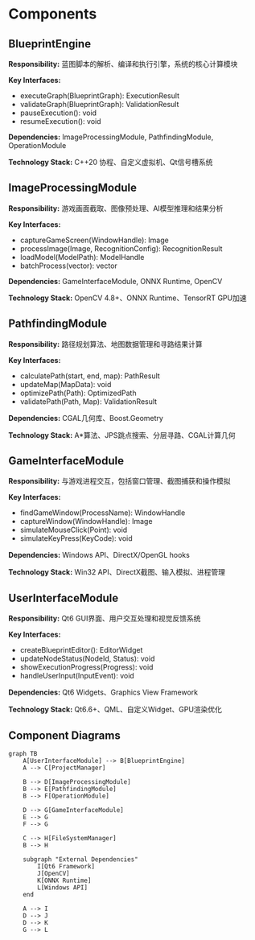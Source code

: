 # Components

## BlueprintEngine

**Responsibility:** 蓝图脚本的解析、编译和执行引擎，系统的核心计算模块

**Key Interfaces:**
- executeGraph(BlueprintGraph): ExecutionResult
- validateGraph(BlueprintGraph): ValidationResult
- pauseExecution(): void
- resumeExecution(): void

**Dependencies:** ImageProcessingModule, PathfindingModule, OperationModule

**Technology Stack:** C++20 协程、自定义虚拟机、Qt信号槽系统

## ImageProcessingModule

**Responsibility:** 游戏画面截取、图像预处理、AI模型推理和结果分析

**Key Interfaces:**
- captureGameScreen(WindowHandle): Image
- processImage(Image, RecognitionConfig): RecognitionResult
- loadModel(ModelPath): ModelHandle
- batchProcess(vector<Image>): vector<RecognitionResult>

**Dependencies:** GameInterfaceModule, ONNX Runtime, OpenCV

**Technology Stack:** OpenCV 4.8+、ONNX Runtime、TensorRT GPU加速

## PathfindingModule

**Responsibility:** 路径规划算法、地图数据管理和寻路结果计算

**Key Interfaces:**
- calculatePath(start, end, map): PathResult
- updateMap(MapData): void
- optimizePath(Path): OptimizedPath
- validatePath(Path, Map): ValidationResult

**Dependencies:** CGAL几何库、Boost.Geometry

**Technology Stack:** A*算法、JPS跳点搜索、分层寻路、CGAL计算几何

## GameInterfaceModule

**Responsibility:** 与游戏进程交互，包括窗口管理、截图捕获和操作模拟

**Key Interfaces:**
- findGameWindow(ProcessName): WindowHandle
- captureWindow(WindowHandle): Image
- simulateMouseClick(Point): void
- simulateKeyPress(KeyCode): void

**Dependencies:** Windows API、DirectX/OpenGL hooks

**Technology Stack:** Win32 API、DirectX截图、输入模拟、进程管理

## UserInterfaceModule

**Responsibility:** Qt6 GUI界面、用户交互处理和视觉反馈系统

**Key Interfaces:**
- createBlueprintEditor(): EditorWidget
- updateNodeStatus(NodeId, Status): void
- showExecutionProgress(Progress): void
- handleUserInput(InputEvent): void

**Dependencies:** Qt6 Widgets、Graphics View Framework

**Technology Stack:** Qt6.6+、QML、自定义Widget、GPU渲染优化

## Component Diagrams

```mermaid
graph TB
    A[UserInterfaceModule] --> B[BlueprintEngine]
    A --> C[ProjectManager]
    
    B --> D[ImageProcessingModule]
    B --> E[PathfindingModule] 
    B --> F[OperationModule]
    
    D --> G[GameInterfaceModule]
    E --> G
    F --> G
    
    C --> H[FileSystemManager]
    B --> H
    
    subgraph "External Dependencies"
        I[Qt6 Framework]
        J[OpenCV]
        K[ONNX Runtime]
        L[Windows API]
    end
    
    A --> I
    D --> J
    D --> K
    G --> L
```
